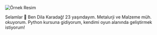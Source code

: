 <img src="https://media2.giphy.com/media/3oKIPnAiaMCws8nOsE/200w.gif?cid=6c09b952az8sx7rovnppdcih0ncdz82ge71m0anz091fv9i1&ep=v1_gifs_search&rid=200w.gif&ct=g" alt="Örnek Resim"/>

Selamlar 👋 Ben Dila Karadağ! 
23 yaşındayım. 
Metalurji ve Malzeme müh. okuyorum. 
Python kursuna gidiyorum, kendimi oyun alanında geliştirmek istiyorum!
